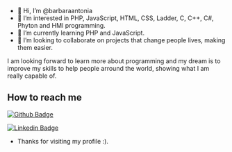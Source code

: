 - 👋 Hi, I’m @barbaraantonia
- 👀 I’m interested in PHP, JavaScript, HTML, CSS, Ladder, C, C++, C#, Phyton and HMI programming.
- 🌱 I’m currently learning PHP and JavaScript.
- 💞️ I’m looking to collaborate on projects that change people lives, making them easier.

I am looking forward to learn more about programming and my dream is to improve my skills to help people arround the world, showing what I am really capable of.

## How to reach me

[![Github Badge](https://img.shields.io/badge/-Github-000?style=flat-square&logo=Github&logoColor=white&link=https://github.com/barbaraantonia)](https://github.com/barbaraantonia)

[![Linkedin Badge](https://img.shields.io/badge/-LinkedIn-blue?style=flat-square&logo=Linkedin&logoColor=white&link=https://www.linkedin.com/in/barbara-cardemas)]( https://www.linkedin.com/in/barbara-cardemas)

- Thanks for visiting my profile :).
